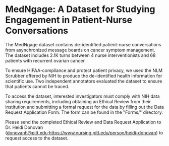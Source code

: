 # MedNgage: A Dataset for Studying Engagement in Patient-Nurse Conversations 

The MedNgage dataset contains de-identified patient-nurse conversations from asynchronized message boards on cancer symptom management. The dataset includes 2.1K turns between 4 nurse interventionists and 68 patients with recurrent ovarian cancer.

To ensure HIPAA-compliance and protect patient privacy, we used the NLM Scrubber offered by NIH to produce the de-identified health information for scientific use. Two independent annotators evaluated the dataset to ensure that patients cannot be traced.

To access the dataset, interested investigators must comply with NIH data sharing requirements, including obtaining an Ethical Review from their institution and submitting a formal request for the data by filling out the Data Request Application Form. The form can be found in the "Forms/" directory.

Please send the completed Ethical Review and Data Request Application to Dr. Heidi Donovan (<donovanh@pitt.edu>;https://www.nursing.pitt.edu/person/heidi-donovan) to request access to the dataset.











